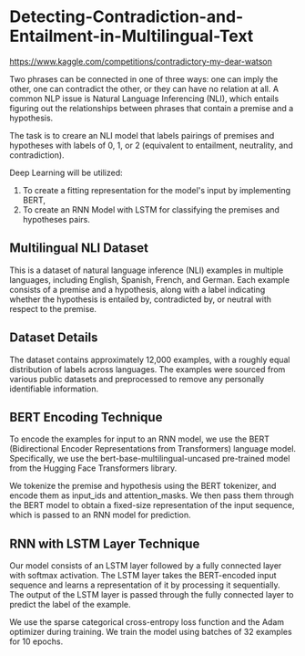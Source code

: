 # Detecting-Contradiction-and-Entailment-in-Multilingual-Text

https://www.kaggle.com/competitions/contradictory-my-dear-watson

Two phrases can be connected in one of three ways: one can imply the other, one can contradict the other, or they can have no relation at all. A common NLP issue is Natural Language Inferencing (NLI), which entails figuring out the relationships between phrases that contain a premise and a hypothesis.

The task is to creare an NLI model that labels pairings of premises and hypotheses with labels of 0, 1, or 2 (equivalent to entailment, neutrality, and contradiction).

Deep Learning will be utilized:
  1. To create a fitting representation for the model's input by implementing BERT,
  2. To create an RNN Model with LSTM for classifying the premises and hypotheses pairs.

## Multilingual NLI Dataset
This is a dataset of natural language inference (NLI) examples in multiple languages, including English, Spanish, French, and German. Each example consists of a premise and a hypothesis, along with a label indicating whether the hypothesis is entailed by, contradicted by, or neutral with respect to the premise.

## Dataset Details
The dataset contains approximately 12,000 examples, with a roughly equal distribution of labels across languages. The examples were sourced from various public datasets and preprocessed to remove any personally identifiable information.

## BERT Encoding Technique
To encode the examples for input to an RNN model, we use the BERT (Bidirectional Encoder Representations from Transformers) language model. Specifically, we use the bert-base-multilingual-uncased pre-trained model from the Hugging Face Transformers library.

We tokenize the premise and hypothesis using the BERT tokenizer, and encode them as input_ids and attention_masks. We then pass them through the BERT model to obtain a fixed-size representation of the input sequence, which is passed to an RNN model for prediction.

## RNN with LSTM Layer Technique
Our model consists of an LSTM layer followed by a fully connected layer with softmax activation. The LSTM layer takes the BERT-encoded input sequence and learns a representation of it by processing it sequentially. The output of the LSTM layer is passed through the fully connected layer to predict the label of the example.

We use the sparse categorical cross-entropy loss function and the Adam optimizer during training. We train the model using batches of 32 examples for 10 epochs.